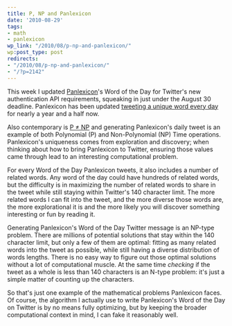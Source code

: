 ```yaml
---
title: P, NP and Panlexicon
date: '2010-08-29'
tags:
- math
- panlexicon
wp_link: "/2010/08/p-np-and-panlexicon/"
wp:post_type: post
redirects:
- "/2010/08/p-np-and-panlexicon/"
- "/?p=2142"
---
```


This week I updated [Panlexicon](http://panlexicon.com)'s Word of the Day for Twitter's new authentication API requirements, squeaking in just under the August 30 deadline. Panlexicon has been updated [tweeting a unique word every day](http://twitter.com/panlexicon) for nearly a year and a half now.

Also contemporary is [P ≠ NP](http://rjlipton.wordpress.com/2010/08/08/a-proof-that-p-is-not-equal-to-np/) and generating Panlexicon's daily tweet is an example of both Polynomial (P) and Non-Polynomial (NP) Time operations. Panlexicon's uniqueness comes from exploration and discovery; when thinking about how to bring Panlexicon to Twitter, ensuring those values came through lead to an interesting computational problem.

For every Word of the Day Panlexicon tweets, it also includes a number of related words. Any word of the day could have hundreds of related words, but the difficulty is in maximizing the number of related words to share in the tweet while still staying within Twitter's 140 character limit. The more related words I can fit into the tweet, and the more diverse those words are, the more explorational it is and the more likely you will discover something interesting or fun by reading it.

Generating Panlexicon's Word of the Day Twitter message is an NP-type problem. There are millions of potential solutions that stay within the 140 character limit, but only a few of them are optimal: fitting as many related words into the tweet as possible, while still having a diverse distribution of words lengths. There is no easy way to figure out those optimal solutions without a lot of computational muscle. At the same time _checking_ if the tweet as a whole is less than 140 characters is an N-type problem: it's just a simple matter of counting up the characters.

So that's just one example of the mathematical problems Panlexicon faces. Of course, the algorithm I actually use to write Panlexicon's Word of the Day on Twitter is by no means fully optimizing, but by keeping the broader computational context in mind, I can fake it reasonably well.
